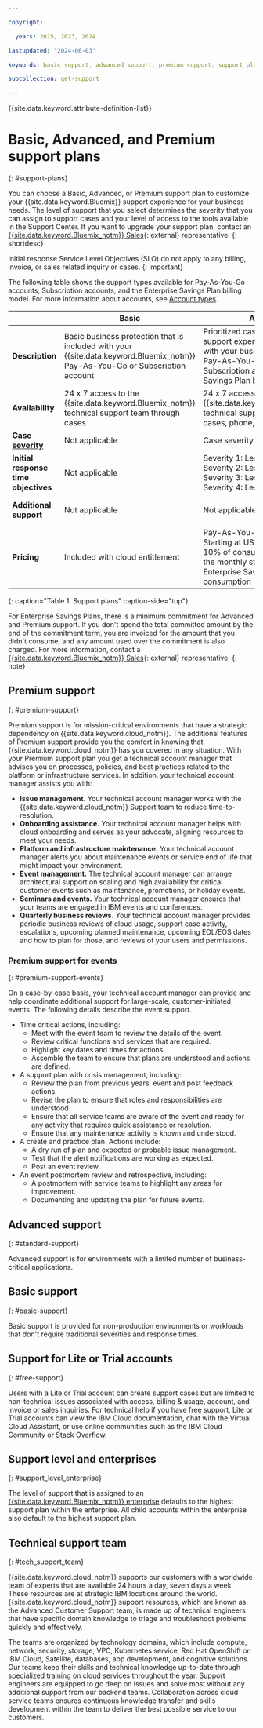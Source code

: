 ```yaml
---

copyright:

  years: 2015, 2023, 2024

lastupdated: "2024-06-03"

keywords: basic support, advanced support, premium support, support plans, free technical support, response time

subcollection: get-support

---
```


{{site.data.keyword.attribute-definition-list}}

# Basic, Advanced, and Premium support plans
{: #support-plans}

You can choose a Basic, Advanced, or Premium support plan to customize your {{site.data.keyword.Bluemix}} support experience for your business needs. The level of support that you select determines the severity that you can assign to support cases and your level of access to the tools available in the Support Center.  If you want to upgrade your support plan, contact an [{{site.data.keyword.Bluemix_notm}} Sales](https://www.ibm.com/cloud?contactmodule){: external} representative.
{: shortdesc}

Initial response Service Level Objectives (SLO) do not apply to any billing, invoice, or sales related inquiry or cases.
{: important}

The following table shows the support types available for Pay-As-You-Go accounts, Subscription accounts, and the Enterprise Savings Plan billing model. For more information about accounts, see [Account types](/docs/account?topic=account-accounts).


|             | Basic         | Advanced         | Premium         |
|-------------|---------------|------------------|-----------------|
| **Description** | Basic business protection that is included with your {{site.data.keyword.Bluemix_notm}} Pay-As-You-Go or Subscription account | Prioritized case handling and support experience that is aligned with your business needs for your Pay-As-You-Go account, Subscription account, or Enterprise Savings Plan billing model | Client engagement that is aligned with your business outcomes to accelerate time-to-value for your Pay-As-You-Go account, Subscription account, or Enterprise Savings Plan billing model |
| **Availability** |  24 x 7 access to the {{site.data.keyword.Bluemix_notm}} technical support team through cases | 24 x 7 access to the {{site.data.keyword.Bluemix_notm}} technical support team through cases, phone, and chat | 24 x 7 access to the {{site.data.keyword.Bluemix_notm}} technical support team through cases, phone, and chat |
| **[Case severity](/docs/get-support?topic=get-support-support-case-severity)** | Not applicable | Case severity ranking available | Case severity ranking available |
| **Initial response time objectives** | Not applicable | Severity 1: Less than one hour  \n Severity 2: Less than two hours  \n Severity 3: Less than four hours  \n Severity 4: Less than eight hours | Severity 1: Less than 15 minutes  \n Severity 2: Less than one hour  \n Severity 3: Less than two hours  \n Severity 4: Less than four hours |
| **Additional support**               | Not applicable | Not applicable | Technical Account Manager assigned  \n Quarterly business reviews  \n Access to experts |
| **Pricing**  | Included with cloud entitlement | Pay-As-You-Go and Subscription: Starting at USD 200 per month or 10% of consumption if it exceeds the monthly starting price  \n Enterprise Savings Plan: 10% of consumption | Pay-As-You-Go and Subscription: Starting at USD 10,000 per month or 10% of consumption if it exceeds the monthly starting price  \n Enterprise Savings Plan: 10% of consumption|
{: caption="Table 1. Support plans" caption-side="top"}




For Enterprise Savings Plans, there is a minimum commitment for Advanced and Premium support. If you don't spend the total committed amount by the end of the commitment term, you are invoiced for the amount that you didn't consume, and any amount used over the commitment is also charged. For more information, contact a [{{site.data.keyword.Bluemix_notm}} Sales](https://www.ibm.com/cloud?contactmodule){: external} representative.
{: note}


## Premium support
{: #premium-support}

Premium support is for mission-critical environments that have a strategic dependency on {{site.data.keyword.cloud_notm}}. The additional features of Premium support provide you the comfort in knowing that {{site.data.keyword.cloud_notm}} has you covered in any situation. With your Premium support plan you get a technical account manager that advises you on processes, policies, and best practices related to the platform or infrastructure services. In addition, your technical account manager assists you with:

* **Issue management.** Your technical account manager works with the {{site.data.keyword.cloud_notm}} Support team to reduce time-to-resolution.
* **Onboarding assistance.** Your technical account manager helps with cloud onboarding and serves as your advocate, aligning resources to meet your needs.
* **Platform and infrastructure maintenance.** Your technical account manager alerts you about maintenance events or service end of life that might impact your environment.
* **Event management.** The technical account manager can arrange architectural support on scaling and high availability for critical customer events such as maintenance, promotions, or holiday events.
* **Seminars and events.** Your technical account manager ensures that your teams are engaged in IBM events and conferences.
* **Quarterly business reviews.** Your technical account manager provides periodic business reviews of cloud usage, support case activity, escalations, upcoming planned maintenance, upcoming EOL/EOS dates and how to plan for those, and reviews of your users and permissions.

### Premium support for events
{: #premium-support-events}

On a case-by-case basis, your technical account manager can provide and help coordinate additional support for large-scale, customer-initiated events. The following details describe the event support.

* Time critical actions, including:
   * Meet with the event team to review the details of the event.
   * Review critical functions and services that are required.
   * Highlight key dates and times for actions.
   * Assemble the team to ensure that plans are understood and actions are defined.
* A support plan with crisis management, including:
   * Review the plan from previous years' event and post feedback actions.
   * Revise the plan to ensure that roles and responsibilities are understood.
   * Ensure that all service teams are aware of the event and ready for any activity that requires quick assistance or resolution.
   * Ensure that any maintenance activity is known and understood.
* A create and practice plan. Actions include:
   * A dry run of plan and expected or probable issue management.
   * Test that the alert notifications are working as expected.
   * Post an event review.
* An event postmortem review and retrospective, including:
   * A postmortem with service teams to highlight any areas for improvement.
   * Documenting and updating the plan for future events.


## Advanced support
{: #standard-support}

Advanced support is for environments with a limited number of business-critical applications.


## Basic support
{: #basic-support}

Basic support is provided for non-production environments or workloads that don't require traditional severities and response times.

## Support for Lite or Trial accounts
{: #free-support}

Users with a Lite or Trial account can create support cases but are limited to non-technical issues associated with access, billing & usage, account, and invoice or sales inquiries.  For technical help if you have free support, Lite or Trial accounts can view the IBM Cloud documentation, chat with the Virtual Cloud Assistant, or use online communities such as the IBM Cloud Community or Stack Overflow.

## Support level and enterprises
{: #support_level_enterprise}

The level of support that is assigned to an [{{site.data.keyword.Bluemix_notm}} enterprise](/docs/secure-enterprise?topic=secure-enterprise-what-is-enterprise) defaults to the highest support plan within the enterprise. All child accounts within the enterprise also default to the highest support plan.

## Technical support team
{: #tech_support_team}

{{site.data.keyword.cloud_notm}} supports our customers with a worldwide team of experts that are available 24 hours a day, seven days a week. These resources are at strategic IBM locations around the world. {{site.data.keyword.cloud_notm}} support resources, which are known as the Advanced Customer Support team, is made up of technical engineers that have specific domain knowledge to triage and troubleshoot problems quickly and effectively.

The teams are organized by technology domains, which include compute, network, security, storage, VPC, Kubernetes service, Red Hat OpenShift on IBM Cloud, Satellite, databases, app development, and cognitive solutions. Our teams keep their skills and technical knowledge up-to-date through specialized training on cloud services throughout the year. Support engineers are equipped to go deep on issues and solve most without any additional support from our backend teams. Collaboration across cloud service teams ensures continuous knowledge transfer and skills development within the team to deliver the best possible service to our customers.
